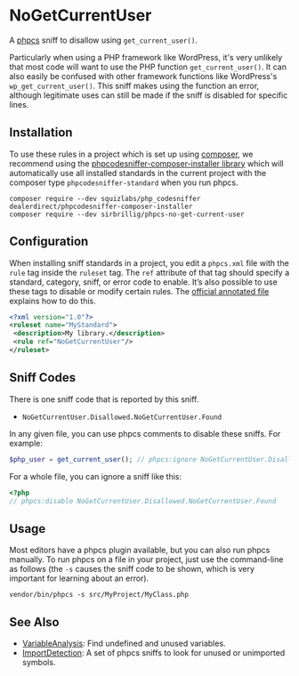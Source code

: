 # NoGetCurrentUser

A [phpcs](https://github.com/squizlabs/PHP_CodeSniffer) sniff to disallow using `get_current_user()`.

Particularly when using a PHP framework like WordPress, it's very unlikely that most code will want to use the PHP function `get_current_user()`. It can also easily be confused with other framework functions like WordPress's `wp_get_current_user()`. This sniff makes using the function an error, although legitimate uses can still be made if the sniff is disabled for specific lines.

## Installation

To use these rules in a project which is set up using [composer](https://href.li/?https://getcomposer.org/), we recommend using the [phpcodesniffer-composer-installer library](https://href.li/?https://github.com/DealerDirect/phpcodesniffer-composer-installer) which will automatically use all installed standards in the current project with the composer type `phpcodesniffer-standard` when you run phpcs.

```
composer require --dev squizlabs/php_codesniffer dealerdirect/phpcodesniffer-composer-installer
composer require --dev sirbrillig/phpcs-no-get-current-user
```

## Configuration

When installing sniff standards in a project, you edit a `phpcs.xml` file with the `rule` tag inside the `ruleset` tag. The `ref` attribute of that tag should specify a standard, category, sniff, or error code to enable. It’s also possible to use these tags to disable or modify certain rules. The [official annotated file](https://href.li/?https://github.com/squizlabs/PHP_CodeSniffer/wiki/Annotated-ruleset.xml) explains how to do this.

```xml
<?xml version="1.0"?>
<ruleset name="MyStandard">
 <description>My library.</description>
 <rule ref="NoGetCurrentUser"/>
</ruleset>
```

## Sniff Codes

There is one sniff code that is reported by this sniff.

- `NoGetCurrentUser.Disallowed.NoGetCurrentUser.Found`

In any given file, you can use phpcs comments to disable these sniffs. For example:

```php
$php_user = get_current_user(); // phpcs:ignore NoGetCurrentUser.Disallowed.NoGetCurrentUser.Found
```

For a whole file, you can ignore a sniff like this:

```php
<?php
// phpcs:disable NoGetCurrentUser.Disallowed.NoGetCurrentUser.Found
```

## Usage

Most editors have a phpcs plugin available, but you can also run phpcs manually. To run phpcs on a file in your project, just use the command-line as follows (the `-s` causes the sniff code to be shown, which is very important for learning about an error).

```
vendor/bin/phpcs -s src/MyProject/MyClass.php
```

## See Also

- [VariableAnalysis](https://github.com/sirbrillig/phpcs-variable-analysis): Find undefined and unused variables.
- [ImportDetection](https://github.com/sirbrillig/phpcs-import-detection): A set of phpcs sniffs to look for unused or unimported symbols.
